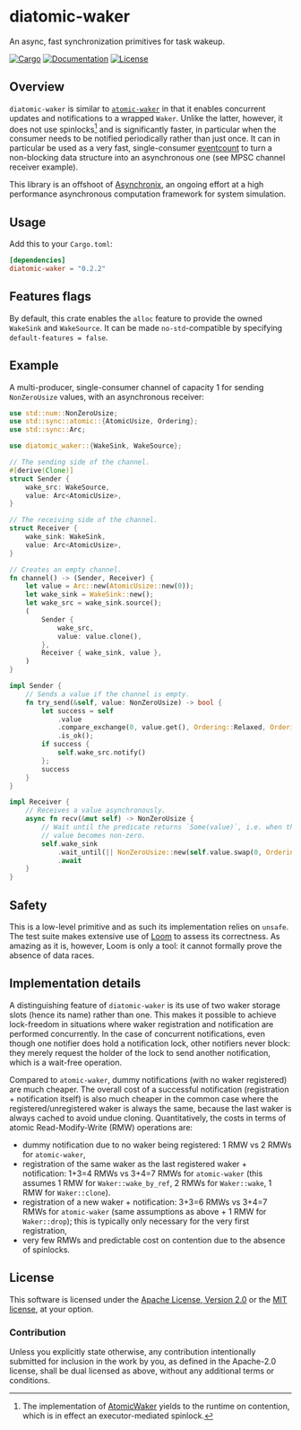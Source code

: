 # diatomic-waker

An async, fast synchronization primitives for task wakeup.

[![Cargo](https://img.shields.io/crates/v/diatomic-waker.svg)](https://crates.io/crates/diatomic-waker)
[![Documentation](https://docs.rs/diatomic-waker/badge.svg)](https://docs.rs/diatomic-waker)
[![License](https://img.shields.io/badge/license-MIT%2FApache--2.0-blue.svg)](https://github.com/asynchronics/diatomic-waker#license)

## Overview

`diatomic-waker` is similar to [`atomic-waker`][atomic-waker] in that it enables
concurrent updates and notifications to a wrapped `Waker`. Unlike the latter,
however, it does not use spinlocks[^spinlocks] and is significantly faster, in
particular when the consumer needs to be notified periodically rather than just
once. It can in particular be used as a very fast, single-consumer [eventcount]
to turn a non-blocking data structure into an asynchronous one (see MPSC channel
receiver example).

This library is an offshoot of [Asynchronix][asynchronix], an ongoing effort at
a high performance asynchronous computation framework for system simulation.

[atomic-waker]: https://docs.rs/atomic-waker/latest/atomic_waker/
[eventcount]: https://www.1024cores.net/home/lock-free-algorithms/eventcounts
[asynchronix]: https://github.com/asynchronics/asynchronix
[^spinlocks]: The implementation of [AtomicWaker][atomic-waker] yields to the
    runtime on contention, which is in effect an executor-mediated spinlock.

## Usage

Add this to your `Cargo.toml`:

```toml
[dependencies]
diatomic-waker = "0.2.2"
```

## Features flags

By default, this crate enables the `alloc` feature to provide the owned
`WakeSink` and `WakeSource`. It can be made `no-std`-compatible by specifying
`default-features = false`.

## Example

A multi-producer, single-consumer channel of capacity 1 for sending
`NonZeroUsize` values, with an asynchronous receiver:

```rust
use std::num::NonZeroUsize;
use std::sync::atomic::{AtomicUsize, Ordering};
use std::sync::Arc;

use diatomic_waker::{WakeSink, WakeSource};

// The sending side of the channel.
#[derive(Clone)]
struct Sender {
    wake_src: WakeSource,
    value: Arc<AtomicUsize>,
}

// The receiving side of the channel.
struct Receiver {
    wake_sink: WakeSink,
    value: Arc<AtomicUsize>,
}

// Creates an empty channel.
fn channel() -> (Sender, Receiver) {
    let value = Arc::new(AtomicUsize::new(0));
    let wake_sink = WakeSink::new();
    let wake_src = wake_sink.source();
    (
        Sender {
            wake_src,
            value: value.clone(),
        },
        Receiver { wake_sink, value },
    )
}

impl Sender {
    // Sends a value if the channel is empty.
    fn try_send(&self, value: NonZeroUsize) -> bool {
        let success = self
            .value
            .compare_exchange(0, value.get(), Ordering::Relaxed, Ordering::Relaxed)
            .is_ok();
        if success {
            self.wake_src.notify()
        };
        success
    }
}

impl Receiver {
    // Receives a value asynchronously.
    async fn recv(&mut self) -> NonZeroUsize {
        // Wait until the predicate returns `Some(value)`, i.e. when the atomic
        // value becomes non-zero.
        self.wake_sink
            .wait_until(|| NonZeroUsize::new(self.value.swap(0, Ordering::Relaxed)))
            .await
    }
}
```

## Safety

This is a low-level primitive and as such its implementation relies on `unsafe`.
The test suite makes extensive use of [Loom] to assess its correctness. As
amazing as it is, however, Loom is only a tool: it cannot formally prove the
absence of data races.

[Loom]: https://github.com/tokio-rs/loom


## Implementation details

A distinguishing feature of `diatomic-waker` is its use of two waker storage
slots (hence its name) rather than one. This makes it possible to achieve
lock-freedom in situations where waker registration and notification are
performed concurrently. In the case of concurrent notifications, even though one
notifier does hold a notification lock, other notifiers never block: they merely
request the holder of the lock to send another notification, which is a
wait-free operation.

Compared to `atomic-waker`, dummy notifications (with no waker registered) are
much cheaper. The overall cost of a successful notification (registration +
notification itself) is also much cheaper in the common case where the
registered/unregistered waker is always the same, because the last waker is
always cached to avoid undue cloning. Quantitatively, the costs in terms of
atomic Read-Modify-Write (RMW) operations are:

* dummy notification due to no waker being registered: 1 RMW vs 2 RMWs for
  `atomic-waker`,
* registration of the same waker as the last registered waker + notification:
  1+3=4 RMWs vs 3+4=7 RMWs for `atomic-waker` (this assumes 1 RMW for
  `Waker::wake_by_ref`, 2 RMWs for `Waker::wake`, 1 RMW for `Waker::clone`).
* registration of a new waker + notification: 3+3=6 RMWs vs 3+4=7 RMWs for
  `atomic-waker` (same assumptions as above + 1 RMW for `Waker::drop`); this is
  typically only necessary for the very first registration,
* very few RMWs and predictable cost on contention due to the absence of
  spinlocks.


## License

This software is licensed under the [Apache License, Version 2.0](LICENSE-APACHE) or the
[MIT license](LICENSE-MIT), at your option.


### Contribution

Unless you explicitly state otherwise, any contribution intentionally submitted
for inclusion in the work by you, as defined in the Apache-2.0 license, shall be
dual licensed as above, without any additional terms or conditions.
